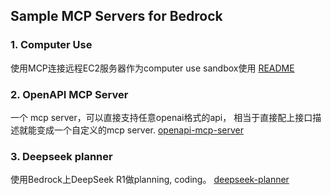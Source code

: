 ## Sample MCP Servers for Bedrock

### 1. Computer Use
使用MCP连接远程EC2服务器作为computer use sandbox使用 [README](remote_computer_use/README.md)

### 2. OpenAPI MCP Server
一个 mcp server，可以直接支持任意openai格式的api， 相当于直接配上接口描述就能变成一个自定义的mcp server. [openapi-mcp-server](https://github.com/snaggle-ai/openapi-mcp-server#)

### 3. Deepseek planner
使用Bedrock上DeepSeek R1做planning, coding。 [deepseek-planner](deepseek-planner/README.md)